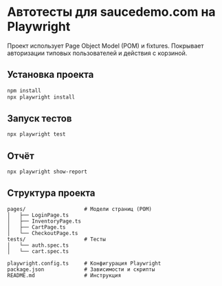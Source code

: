 # Автотесты для saucedemo.com на Playwright

Проект использует Page Object Model (POM) и fixtures. Покрывает авторизации типовых пользователей и действия с корзиной.

## Установка проекта

```bash
npm install
npx playwright install
```

## Запуск тестов

```bash
npx playwright test
```

## Отчёт

```bash
npx playwright show-report
```

## Структура проекта

```
pages/                   # Модели страниц (POM)
│   ├── LoginPage.ts
│   ├── InventoryPage.ts
│   ├── CartPage.ts
│   └── CheckoutPage.ts
tests/                   # Тесты
│   └── auth.spec.ts
│   └── cart.spec.ts

playwright.config.ts     # Конфигурация Playwright
package.json             # Зависимости и скрипты
README.md                # Инструкция

```